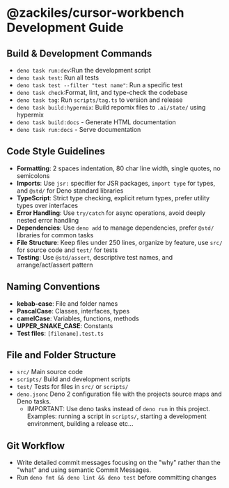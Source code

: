 # @zackiles/cursor-workbench Development Guide

## Build & Development Commands

- `deno task run:dev`:Run the development script
- `deno task test`: Run all tests
- `deno task test --filter "test name"`: Run a specific test
- `deno task check`:Format, lint, and type-check the codebase
- `deno task tag`: Run `scripts/tag.ts` to version and release
- `deno task build:hypermix`: Build repomix files to `.ai/state/` using hypermix
- `deno task build:docs` - Generate HTML documentation
- `deno task run:docs` - Serve documentation

## Code Style Guidelines

- **Formatting**: 2 spaces indentation, 80 char line width, single quotes, no
  semicolons
- **Imports**: Use `jsr:` specifier for JSR packages, `import type` for types,
  and `@std/` for Deno standard libraries
- **TypeScript**: Strict type checking, explicit return types, prefer utility
  types over interfaces
- **Error Handling**: Use `try/catch` for async operations, avoid deeply nested
  error handling
- **Dependencies**: Use `deno add` to manage dependencies, prefer `@std/`
  libraries for common tasks
- **File Structure**: Keep files under 250 lines, organize by feature, use
  `src/` for source code and `test/` for tests
- **Testing**: Use `@std/assert`, descriptive test names, and arrange/act/assert
  pattern

## Naming Conventions

- **kebab-case**: File and folder names
- **PascalCase**: Classes, interfaces, types
- **camelCase**: Variables, functions, methods
- **UPPER_SNAKE_CASE**: Constants
- **Test files**: `[filename].test.ts`

## File and Folder Structure

- `src/` Main source code
- `scripts/` Build and development scripts
- `test/` Tests for files in `src/` or `scripts/`
- `deno.jsonc` Deno 2 configuration file with the projects source maps and Deno
  tasks.
  - IMPORTANT: Use deno tasks instead of `deno run` in this project. Examples:
    running a script in `scripts/`, starting a development environment, building
    a release etc...

## Git Workflow

- Write detailed commit messages focusing on the "why" rather than the "what"
  and using semantic Commit Messages.
- Run `deno fmt && deno lint && deno test` before committing changes
